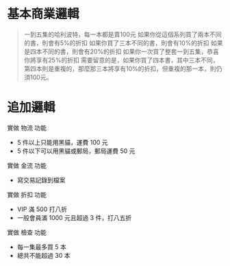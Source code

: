 基本商業邏輯
===========

> 一到五集的哈利波特，每一本都是賣100元
> 如果你從這個系列買了兩本不同的書，則會有5%的折扣
> 如果你買了三本不同的書，則會有10%的折扣
> 如果是四本不同的書，則會有20%的折扣
> 如果你一次買了整套一到五集，恭喜你將享有25%的折扣
> 需要留意的是，如果你買了四本書，其中三本不同，第四本則是重複的，那麼那三本將享有10%的折扣，但重複的那一本，則仍須100元。

追加邏輯
==========
實做 物流 功能
* 5 件以上只能用黑貓，運費 100 元
* 5 件以下可以用黑貓或郵局，郵局運費 50 元

實做 金流 功能
* 寫交易記錄到檔案

實做 折扣 功能
* VIP 滿 500 打八折
* 一般會員滿 1000 元且超過 3 件，打八五折

實做 檢查 功能
* 每一集最多買 5 本
* 總共不能超過 30 本
